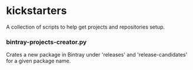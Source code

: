# kickstarters
A collection of scripts to help get projects and repositories setup.

### bintray-projects-creator.py

Crates a new package in Bintray under 'releases' and 'release-candidates' for a given package name.

